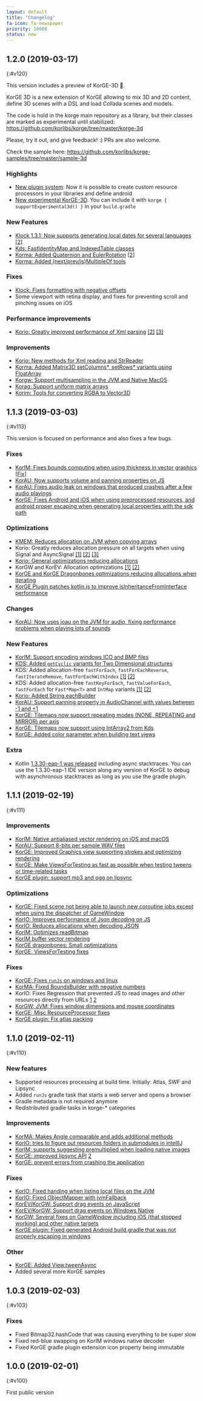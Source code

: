 ```yaml
---
layout: default
title: "Changelog"
fa-icon: fa-newspaper
priority: 10000
status: new
---
```


## 1.2.0 (2019-03-17)
{:#v120}

This version includes a preview of KorGE-3D 🎉.

KorGE 3D is a new extension of KorGE allowing to mix 3D and 2D content, define 3D scenes with a DSL and load Collada
scenes and models.

The code is hold in the korge main repository as a library, but their classes are marked as experimental until stabilized:
<https://github.com/korlibs/korge/tree/master/korge-3d>
 
Please, try it out, and give feedback! :) PRs are also welcome.

Check the sample here: <https://github.com/korlibs/korge-samples/tree/master/sample-3d>

### Highlights

* [New plugin system](/korge/plugin/): Now it is possible to create custom resource processors in your libraries and define android 
* [New experimental KorGE-3D](/korge/3d). You can include it with `korge { supportExperimental3d() }` in your `build.gradle`

### New Features

* [Klock 1.3.1: Now supports generating local dates for several languages](https://github.com/korlibs/klock/pull/29) [[2]](https://github.com/korlibs/klock/pull/30)
* [Kds: FastIdentityMap and IndexedTable classes](https://github.com/korlibs/kds/commit/4556965209409642ce4b658106a3b032866da1b6)  
* [Korma: Added Quaternion and EulerRotation](https://github.com/korlibs/korma/commit/2793e3eda7bdb9c583bab4ee785bc938024556cc) [[2]](https://github.com/korlibs/korma/commit/c022f03873b27192ef0cb9d1eb38f5e75be48b13)
* [Korma: Added (next/prev/is)MultipleOf tools](https://github.com/korlibs/korma/commit/c022f03873b27192ef0cb9d1eb38f5e75be48b13)

### Fixes

* [Klock: Fixes formatting with negative offsets](https://github.com/korlibs/klock/commit/f91b95008c731504d8e382492e59429cf45343ae)
* Some viewport with retina display, and fixes for preventing scroll and pinching issues on iOS 

### Performance improvements

* [Korio: Greatly improved performance of Xml parsing](https://github.com/korlibs/korio/commit/12289d91c9886c4e5d0903c2f3234ac68c0c0cbf) [[2]](https://github.com/korlibs/korio/commit/d4e28b87234a5374a2f6139c58e16c9a014a5b1d) [[3]](https://github.com/korlibs/korio/commit/c2a6a40ad344c6492c935f37375746dca7b7a45b)

### Improvements

* [Korio: New methods for Xml reading and StrReader](https://github.com/korlibs/korio/commit/9492924357d4d6c811153817d443e350d50f21c6)
* [Korma: Added Matrix3D setColumns*, setRows* variants using FloatArray](https://github.com/korlibs/korma/commit/c022f03873b27192ef0cb9d1eb38f5e75be48b13)
* [Korgw: Support multisampling in the JVM and Native MacOS](https://github.com/korlibs/korui/commit/f3fae3f7b3f41cd350f5ec50ef735fb7a3c73151)
* [Korag: Support uniform matrix arrays](https://github.com/korlibs/korui/commit/adf464a2c17be5d5f1fd6e90637a21ff33a5f577)
* [Korim: Tools for converting RGBA to Vector3D](https://github.com/korlibs/korim/commit/c013e8131daadaf0ba622ab462aae35f97e8af59)

## 1.1.3 (2019-03-03)
{:#v113}

This version is focused on performance and also fixes a few bugs.

### Fixes

* [KorIM: Fixes bounds computing when using thickness in vector graphics](https://github.com/korlibs/korge/issues/17) [[Fix]](https://github.com/korlibs/korim/commit/0f880ddf3c65797e9ea6528c14f0e4b0b1df6b6b)
* [KorAU: Now supports volume and panning properties on JS](https://github.com/korlibs/korau/commit/092f861e65ed875bbd40f7cd36f71b615fcc3ece)
* [KorAU: Fixes audio leak on windows that produced crashes after a few audio playings](https://github.com/korlibs/korau/commit/88bb7120694c0542a9c67c645ec023ef3660a47b)
* [KorGE: Fixes Android and iOS when using preprocessed resources, and android proper escaping when generating local.properties with the sdk path](https://github.com/korlibs/korge/commit/f5980c92afa228bbf8d56850d1cb934f3eac5283)

### Optimizations

* [KMEM: Reduces allocation on JVM when copying arrays](https://github.com/korlibs/kmem/commit/3bbc9d030738c699bb8c3c360553d84619183900)
* Korio: Greatly reduces allocation pressure on all targets when using Signal and AsyncSignal [[1]](https://github.com/korlibs/korio/commit/b757d5b6e47e7d9790465fb7b2cbe35578b64b83) [[2]](https://github.com/korlibs/korio/commit/0e43f7d17a122ae6d78ebf0d48036b8d9f61150a) [[3]](https://github.com/korlibs/korio/commit/58a489cf4f87bc6e2093cfcf2d962a0472f812f2)
* [Korio: General optimizations reducing allocations](https://github.com/korlibs/korio/commit/c23d736d8111b93b7f57bc46f85824a01f24ac5d)
* KorGW and KorEV: Allocation optimizations [[1]](https://github.com/korlibs/korau/commit/88bb7120694c0542a9c67c645ec023ef3660a47b) [[2]](https://github.com/korlibs/korui/commit/eb69c417f20bd5527eaef7c955449aeb4090b5f3)
* [KorGE and KorGE Dragonbones optimizations reducing allocations when iterating](https://github.com/korlibs/korge/commit/7dc52f449a73c2fba0117b9632cc8932235216c8)
* [KorGE Plugin patches kotlin.js to improve isInheritanceFromInterface performance](https://github.com/korlibs/korge/commit/89b70963122fe54298431d5413d78fc6fff35a27)

### Changes

* [KorAU: Now uses joau on the JVM for audio, fixing performance problems when playing lots of sounds](https://github.com/korlibs/korau/commit/abf3388bb7e738e7da138c5fc489d3e771fbb57b)

### New Features

* [KorIM: Support encoding windows ICO and BMP files](https://github.com/korlibs/korim/commit/87a8aa23a4c47ef1abafbee4b5b06a5662996a0f)
* [KDS: Added `getCyclic` variants for Two Dimensional structures](https://github.com/korlibs/kds/commit/13caf27a291771a494b11529c91ddfb3a20cf8d5)
* KDS: Added allocation-free `fastForEach`, `fastForEachReverse`, `fastIterateRemove`, `fastForEachWithIndex` [[1]](https://github.com/korlibs/kds/commit/4faaea12859e8d3ab6b2680538ea6c88322e7c27) [[2]](https://github.com/korlibs/kds/commit/4ebe19c598e5e2099a931b360ea5a4a1970a9928)
* KDS: Added allocation-free `fastKeyForEach`, `fastValueForEach`, `fastForEach` for `Fast*Map<T>` and `IntMap` variants [[1]](https://github.com/korlibs/kds/commit/b14e781fba8147faa7da889969e9186d05633809) [[2]](https://github.com/korlibs/kds/commit/1c51ff2321253c041ccd6fe397394c173a926b76)
* [Korio: Added String.eachBuilder](https://github.com/korlibs/korio/commit/c23d736d8111b93b7f57bc46f85824a01f24ac5d)
* [KorAU: Support panning property in AudioChannel with values between -1 and +1](https://github.com/korlibs/korau/commit/092f861e65ed875bbd40f7cd36f71b615fcc3ece)
* [KorGE: Tilemaps now support repeating modes (NONE, REPEATING and MIRROR) per axis](https://github.com/korlibs/korge/commit/e7338a1825dd41942cfc0584fa6c6dee70213dab)
* [KorGE: Tilemaps now support using IntArray2 from Kds](https://github.com/korlibs/korge/commit/45a2b8bba1e39bc8ae94275591827457ec4e848a)
* [KorGE: Added color parameter when building text views](https://github.com/korlibs/korge/commit/e0e2a5c5219224be5d932e0343dcdd194f8ace57)

### Extra

* Kotlin [1.3.30-eap-1 was released](https://discuss.kotlinlang.org/t/kotlin-1-3-30-early-access-preview/11780/2) including async stacktraces.
You can use the 1.3.30-eap-1 IDE version along any version of KorGE to debug with asynchronous stacktraces as long as you use the gradle plugin.


## 1.1.1 (2019-02-19)
{:#v111}

### Improvements

* [KorIM: Native antialiased vector rendering on iOS and macOS](https://github.com/korlibs/korim/compare/aa4f37d5884696613c1eb1fa006fdf599d454be5..34dfdd8eddad137aa132020e6ad909ded5970376)
* [KorAU: Support 8-bits per sample WAV files](https://github.com/korlibs/korau/commit/ff6c16cf24903582d563b6fe3e5340a34d0f1eb6)
* [KorGE: Improved Graphics view supporting strokes and optimizing rendering](https://github.com/korlibs/korge/commit/cc228e3ebb8a26d03aa63ce254c24c5e7b743639)
* [KorGE: Make ViewsForTesting as fast as possible when testing tweens or time-related tasks](https://github.com/korlibs/korge/commit/4b28e49f04f3798b4e458c438c2514ed38ce76b1)
* [KorGE plugin: support mp3 and ogg on lipsync](https://github.com/korlibs/korge/commit/81834cd3c6e8ac61dcbafcf30490896988fe8491)

### Optimizations

* [KorGE: Fixed scene not being able to launch new coroutine jobs except when using the dispatcher of GameWindow](https://github.com/korlibs/korge/commit/4b28e49f04f3798b4e458c438c2514ed38ce76b1)
* [KorIO: Improves performance of Json decoding on JS](https://github.com/korlibs/korio/commit/a9ce16dde72929986f5005060ce8b076f61ba69e)
* [KorIO: Reduces allocations when decoding JSON](https://github.com/korlibs/korio/commit/974421cb5b0628356e2966243a8fa4fc7c493971)
* [KorIM: Optimizes readBitmap](https://github.com/korlibs/korim/commit/aa4f37d5884696613c1eb1fa006fdf599d454be5)
* [KorIM buffer vector rendering](https://github.com/korlibs/korim/compare/aa4f37d5884696613c1eb1fa006fdf599d454be5..34dfdd8eddad137aa132020e6ad909ded5970376)
* [KorGE dragonbones: Small optimizations](https://github.com/korlibs/korge/commit/20b1d905bf9cb0bc4f46c4fec00f072254041a63)
* [KorGE: ViewsForTesting fixes](https://github.com/korlibs/korge/commit/4b28e49f04f3798b4e458c438c2514ed38ce76b1)

### Fixes

* [KorGE: Fixes `runJs` on windows and linux](https://github.com/korlibs/korge/commit/e22f8e92bca783ae91f30a0497267844459f5b2b)
* [KorMA: Fixed BoundsBuilder with negative numbers](https://github.com/korlibs/korma/commit/336204b2e28fbf22b7f08a278ded98bcb6b17514)
* KorIO: Fixes Regression that prevented JS to read images and other resources directly from URLs [1](https://github.com/korlibs/korio/commit/b29f5517e1da8f22919aaf77a493341aafbdbc7a) [2](https://github.com/korlibs/korio/commit/95b00778703162e86653ec80be9393eb5fb06449) 
* [KorGW: JVM: Fixes window dimensions and mouse coordinates](https://github.com/korlibs/korui/commit/4d2643f9516ab7426e970c0b15567fa6b301c4d1)
* [KorGE: Misc ResourceProcessor fixes](https://github.com/korlibs/korge/commit/c21996a7fd6827df9e93a0306379b9b994be3f19)
* [KorGE plugin: Fix atlas packing](https://github.com/korlibs/korge/commit/2ebb52e1fa67a996d5555f661b802e6e508716d8)

## 1.1.0 (2019-02-11)
{:#v110}

### New features

* Supported resources processing at build time. Initially: Atlas, SWF and Lipsync
* Added `runJs` gradle task that starts a web server and opens a browser
* Gradle metadata is not required anymore
* Redistributed gradle tasks in korge-* categories

### Improvements

* [KorMA: Makes Angle comparable and adds additional methods](https://github.com/korlibs/korma/commit/5a4476d39ba06c56e7b97224d2b4e75f3c292002)
* [KorIO: tries to figure out resources folders in submodules in intellIJ](https://github.com/korlibs/korio/commit/4b0fcb941271b9724ee93475437ba1a8578b15bd)
* [KorIM: supports suggesting premultiplied when loading native images](https://github.com/korlibs/korim/commit/fa19c274578c2f8465145d78038dc33d1a0177fc)
* [KorGE: improved lipsync API](https://github.com/korlibs/korge/commit/b6fcbf899c00881d87090efc144db7e00e3c9f4a) [2](https://github.com/korlibs/korge/commit/a6cf0e82bd2ca89cdc61a9ec237a445b06ec8d92)
* [KorGE: prevent errors from crashing the application](https://github.com/korlibs/korge/commit/e00f67ef489abe7f7db1657f52277a9b7a55bed5)

### Fixes

* [KorIO: Fixed handing when listing local files on the JVM](https://github.com/korlibs/korio/commit/1d8547e54bae7a899d6195f282c6e63d157d358a)
* [KorIO: Fixed ObjectMapper with jvmFallback](https://github.com/korlibs/korio/commit/afe47716e9cf72d7f49eea2178210dd39a0309c8)
* [KorEV/KorGW: Support drag events on JavaScript](https://github.com/korlibs/korui/commit/1f84e9f2f15082ad0b681679fa17f6fab196fc45)
* [KorEV/KorGW: Support drag events on Windows Native](https://github.com/korlibs/korui/commit/db5900e2c6e525cb65d1464fc009d4157006876b)
* [KorGW: Several fixes on GameWindow including iOS (that stopped working) and other native targets](https://github.com/korlibs/korui/commit/5a8485031b4a1053dd0029276e83b971290b5a78)
* [KorGE plugin: Fixed generated Android build.gradle that was not properly escaping in windows](https://github.com/korlibs/korge/commit/6e48ed85d678a95eb3520ff9f69ab091fbd8d1da)

### Other

* [KorGE: Added View.tweenAsync](https://github.com/korlibs/korge/commit/a3faf4e04b7cc4da5ccc34331631083a016719dd)
* Added several more KorGE samples

## 1.0.3 (2019-02-03)
{:#v103}

### Fixes

* Fixed Bitmap32.hashCode that was causing everything to be super slow
* Fixed red-blue swapping on KorIM windows native decoder 
* Fixed KorGE gradle plugin extension icon property being immutable

## 1.0.0 (2019-02-01)
{:#v100}

First public version


